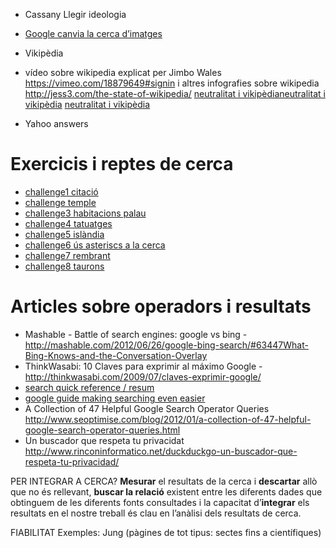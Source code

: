 


* Cassany Llegir ideologia
* [Google canvia la cerca d’imatges](http://www.theverge.com/2013/1/23/3909550/google-redesigns-image-search-to-put-your-results-front-and-center) 
* Vikipèdia
* vídeo sobre wikipedia explicat per Jimbo Wales https://vimeo.com/18879649#signin i altres infografies sobre wikipedia http://jess3.com/the-state-of-wikipedia/
[neutralitat i vikipèdia](http://ca.wikipedia.org/wiki/Viquip%C3%A8dia:Articles_de_qualitat)[neutralitat i vikipèdia](http://en.wikipedia.org/wiki/Wikipedia:NPOV_dispute)
[neutralitat i vikipèdia](http://es.wikipedia.org/wiki/Wikipedia:P%C3%A1ginas_sospechosas_de_no_neutralidad)

* Yahoo answers


# Exercicis i reptes de cerca #

* [challenge1 citació](https://docs.google.com/presentation/d/1JkPupf4OweA8-f4Rc_Q3Md_uH3QDtuPBmZrp9KOoyko/edit#slide=id.ge101de0_1_82)
* [challenge temple](https://docs.google.com/presentation/d/1cY6bJy2kp_IOlEFn4IvOAwpcfQ-CUj4CkZTezXUHi1A/edit#slide=id.p20)
* [challenge3 habitacions palau](https://docs.google.com/presentation/d/13bnmnUnlmcMoSAPGk0snasJz4sx_KZcibNmxd4b7yvA/edit#slide=id.p22)
* [challenge4 tatuatges](https://docs.google.com/presentation/d/1d75FcVHSKvvu9sVp5meM2D4OgdBhHDUaRDksNx5tTEc/edit#slide=id.p25)
* [challenge5 islàndia](8https://docs.google.com/presentation/d/1GdoiufXbqawhM9c7UCSwigS1E9OFaH-PuqrzovKOPcQ/edit#slide=id.p25)
* [challenge6 ús asteriscs a la cerca](https://docs.google.com/presentation/d/15C0gZpD4Mv04RqcEdbq3c4D-M_llKe8DfDBkZKoc3S0/edit#slide=id.p22)
* [challenge7 rembrant](https://docs.google.com/presentation/d/1O_8lR1b4XuJo-gBCVcnfpZZbmKrgATvUl_vrQ7JU010/edit#slide=id.ge10a739_6_82)
* [challenge8 taurons](https://docs.google.com/presentation/d/1eClrXkYWkpYZ1-48LI9nE7BWxt04m1XymRxaoeUsyko/edit#slide=id.p25)

# Articles sobre operadors i resultats #

* Mashable - Battle of search engines: google vs bing - http://mashable.com/2012/06/26/google-bing-search/#63447What-Bing-Knows-and-the-Conversation-Overlay
* ThinkWasabi: 10 Claves para exprimir al máximo Google -  http://thinkwasabi.com/2009/07/claves-exprimir-google/
* [search quick reference / resum](http://www.powersearchingwithgoogle.com/assets/PowerSearchingQuickReference.pdf)
* [google guide making searching even easier](http://www.googleguide.com/)
* A Collection of 47 Helpful Google Search Operator Queries http://www.seoptimise.com/blog/2012/01/a-collection-of-47-helpful-google-search-operator-queries.html
* Un buscador que respeta tu privacidat http://www.rinconinformatico.net/duckduckgo-un-buscador-que-respeta-tu-privacidad/

PER INTEGRAR A CERCA?
**Mesurar** el resultats de la cerca i **descartar** allò que no és rellevant, **buscar la relació** existent entre les diferents dades que obtinguem de les diferents fonts consultades i la capacitat d’**integrar** els resultats en el nostre treball és clau en l’anàlisi dels resultats de cerca.

FIABILITAT
Exemples: Jung (pàgines de tot tipus: sectes fins a científiques)